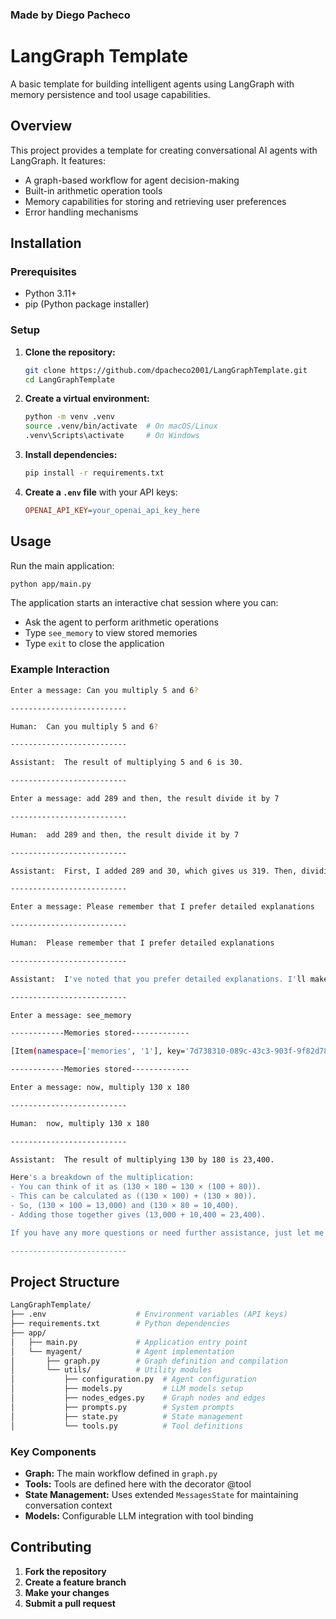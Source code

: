 ### Made by Diego Pacheco
# LangGraph Template 

A basic template for building intelligent agents using LangGraph with memory persistence and tool usage capabilities.

## Overview

This project provides a template for creating conversational AI agents with LangGraph. It features:

- A graph-based workflow for agent decision-making
- Built-in arithmetic operation tools
- Memory capabilities for storing and retrieving user preferences
- Error handling mechanisms

## Installation

### Prerequisites

- Python 3.11+
- pip (Python package installer)

### Setup

1. **Clone the repository:**

    ```bash
   git clone https://github.com/dpacheco2001/LangGraphTemplate.git
   cd LangGraphTemplate
   ```

2. **Create a virtual environment:**

    ```bash
   python -m venv .venv
   source .venv/bin/activate  # On macOS/Linux
   .venv\Scripts\activate     # On Windows
   ```

3. **Install dependencies:**

    ```bash
   pip install -r requirements.txt
   ```

4. **Create a `.env` file** with your API keys:

   ```ini
   OPENAI_API_KEY=your_openai_api_key_here
   ```

## Usage

Run the main application:

```bash
python app/main.py
```

The application starts an interactive chat session where you can:

- Ask the agent to perform arithmetic operations
- Type `see_memory` to view stored memories
- Type `exit` to close the application

### Example Interaction

```bash
Enter a message: Can you multiply 5 and 6? 

--------------------------

Human:  Can you multiply 5 and 6?

--------------------------

Assistant:  The result of multiplying 5 and 6 is 30.

--------------------------

Enter a message: add 289 and then, the result divide it by 7  

--------------------------

Human:  add 289 and then, the result divide it by 7

--------------------------

Assistant:  First, I added 289 and 30, which gives us 319. Then, dividing 319 by 7 results in approximately 45.57.

--------------------------

Enter a message: Please remember that I prefer detailed explanations 

--------------------------

Human:  Please remember that I prefer detailed explanations

--------------------------

Assistant:  I've noted that you prefer detailed explanations. I'll make sure to provide more thorough responses in the future! If you have any more questions or need assistance, feel free to ask.     

--------------------------

Enter a message: see_memory

------------Memories stored-------------

[Item(namespace=['memories', '1'], key='7d738310-089c-43c3-903f-9f82d78ad985', value='User prefers detailed explanations.', created_at='2025-03-13T22:42:44.751191+00:00', updated_at='2025-03-13T22:42:44.751191+00:00', score=None)]

------------Memories stored-------------

Enter a message: now, multiply 130 x 180  

--------------------------

Human:  now, multiply 130 x 180

--------------------------

Assistant:  The result of multiplying 130 by 180 is 23,400.

Here's a breakdown of the multiplication:
- You can think of it as (130 × 180 = 130 × (100 + 80)).
- This can be calculated as ((130 × 100) + (130 × 80)).
- So, (130 × 100 = 13,000) and (130 × 80 = 10,400).
- Adding those together gives (13,000 + 10,400 = 23,400).

If you have any more questions or need further assistance, just let me know!

--------------------------
```

## Project Structure

```bash
LangGraphTemplate/
├── .env                    # Environment variables (API keys)
├── requirements.txt        # Python dependencies
├── app/
│   ├── main.py             # Application entry point
│   └── myagent/            # Agent implementation
│       ├── graph.py        # Graph definition and compilation
│       └── utils/          # Utility modules
│           ├── configuration.py  # Agent configuration
│           ├── models.py         # LLM models setup
│           ├── nodes_edges.py    # Graph nodes and edges
│           ├── prompts.py        # System prompts
│           ├── state.py          # State management
│           └── tools.py          # Tool definitions

```

### Key Components
- **Graph:** The main workflow defined in `graph.py` 
- **Tools:** Tools are defined here with the decorator @tool
- **State Management:** Uses extended `MessagesState` for maintaining conversation context
- **Models:** Configurable LLM integration with tool binding

## Contributing

1. **Fork the repository**
2. **Create a feature branch**
3. **Make your changes**
4. **Submit a pull request**


